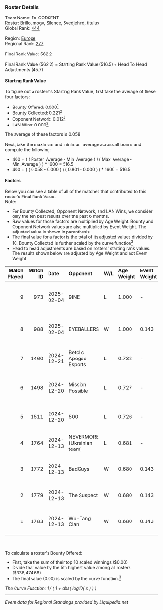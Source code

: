 ### Roster Details<br />
Team Name: Ex-GODSENT<br />
Roster: Brillo, mogv, Silence, Svedjehed, titulus<br />
Global Rank: [444](../standings_global.md)<br />
<br />
Region: [Europe]( ../standings_europe.md)<br />
Regional Rank: [277]( ../standings_europe.md)<br />
<br />
Final Rank Value:  562.2<br />
<br />
Final Rank Value (562.2) = Starting Rank Value (516.5) + Head To Head Adjustments (45.7)<br />

#### Starting Rank Value<br />
To figure out a rosters's Starting Rank Value, first take the average of these four factors:<br />
- Bounty Offered: 0.000[<sup>1</sup>](#table2)
- Bounty Collected: 0.221[<sup>2</sup>](#table1)
- Opponent Network: 0.012[<sup>2</sup>](#table1)
- LAN Wins: 0.000[<sup>2</sup>](#table1)

The average of these factors is 0.058<br />
<br />
Next, take the maximum and minimum average across all teams and compute the following:<br />
- 400 + ( ( Roster_Average - Min_Average ) / ( Max_Average - Min_Average ) ) * 1600 = 516.5
- 400 + ( ( 0.058 - 0.000 ) / ( 0.801 - 0.000 ) ) * 1600 = 516.5


#### Factors<br />
Below you can see a table of all of the matches that contributed to this roster's Final Rank Value.<br />
Note:<br />

- For Bounty Collected, Opponent Network, and LAN Wins, we consider only the ten best results over the past 6 months.
- Raw values for those factors are multiplied by Age Weight. Bounty and Opponent Network values are also multiplied by Event Weight. The adjusted value is shown in parenthesis.
- The final value for a factor is the total of its adjusted values divided by 10. Bounty Collected is further scaled by the curve function[<sup>3</sup>](#curveFunction)
- Head to head adjustments are based on rosters' starting rank values. The results shown below are adjusted by Age Weight and not Event Weight
<span id="table1"></span><br />


| Match Played | Match ID | Date       | Opponent                   | W/L | Age Weight | Event Weight | Bounty Collected | Opponent Network | LAN Wins  | H2H Adj. | Roster                                    |
| -: | -: | :- | :- | :- | :- | :- | :- | :- | :- | -: | :- |
|            9 |      973 | 2025-02-04 | 9INE                       | L   | 1.000      | -            | -                | -                | -         |    -3.21 | Brillo, mogv, Silence, Svedjehed, titulus |
|            8 |      988 | 2025-02-04 | EYEBALLERS                 | W   | 1.000      | 0.143        | 0.019 (0.003)    | 0.356 (0.051)    | 0 (0.000) |    25.81 | Brillo, mogv, Silence, Svedjehed, titulus |
|            7 |     1460 | 2024-12-21 | Betclic Apogee Esports     | L   | 0.732      | -            | -                | -                | -         |    -3.27 | Brillo, mogv, Silence, TIM, tvs           |
|            6 |     1498 | 2024-12-20 | Mission Possible           | L   | 0.727      | -            | -                | -                | -         |   -11.50 | Brillo, mogv, robiin, Silence, tvs        |
|            5 |     1511 | 2024-12-20 | 500                        | L   | 0.726      | -            | -                | -                | -         |    -1.56 | Brillo, mogv, Silence, TIM, tvs           |
|            4 |     1764 | 2024-12-13 | NEVERMORE (Ukrainian team) | L   | 0.681      | -            | -                | -                | -         |    -3.59 | Brillo, mogv, Silence, TIM, tvs           |
|            3 |     1772 | 2024-12-13 | BadGuys                    | W   | 0.680      | 0.143        | 0.000 (0.000)    | 0.281 (0.027)    | 0 (0.000) |    12.50 | Brillo, mogv, Silence, TIM, tvs           |
|            2 |     1779 | 2024-12-13 | The Suspect                | W   | 0.680      | 0.143        | 0.003 (0.000)    | 0.220 (0.021)    | 0 (0.000) |    15.70 | Brillo, mogv, Silence, TIM, tvs           |
|            1 |     1783 | 2024-12-13 | Wu-Tang Clan               | W   | 0.680      | 0.143        | 0.001 (0.000)    | 0.218 (0.021)    | 0 (0.000) |    14.86 | Brillo, mogv, Silence, TIM, tvs           |

<br />
<span id="table2"></span><br />
To calculate a roster's Bounty Offered:<br />

- First, take the sum of their top 10 scaled winnings ($0.00)
- Divide that value by the 5th highest value among all rosters ($336,474.68)
- The final value (0.00) is scaled by the curve function.[<sup>3</sup>](#curveFunction)

<span id="curveFunction"></span>_The Curve Function: 1 / ( 1 + abs( log10( x ) ) )_<br />

---
_Event data for Regional Standings provided by Liquipedia.net_<br />
